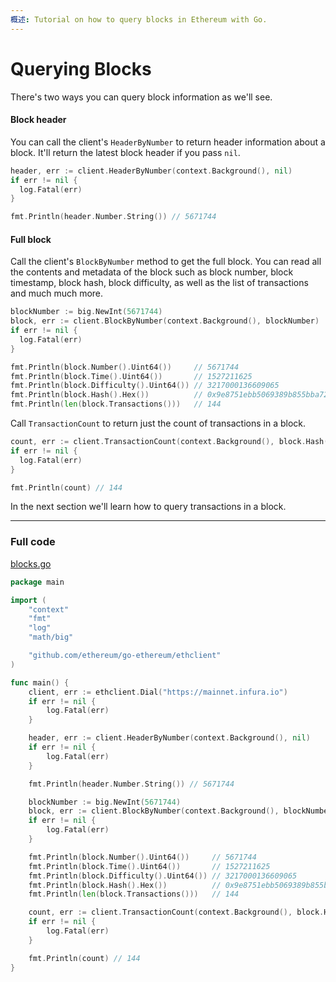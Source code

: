 ```yaml
---
概述: Tutorial on how to query blocks in Ethereum with Go.
---
```


# Querying Blocks

There's two ways you can query block information as we'll see.

#### Block header

You can call the client's `HeaderByNumber` to return header information about a block. It'll return the latest block header if you pass `nil`.

```go
header, err := client.HeaderByNumber(context.Background(), nil)
if err != nil {
  log.Fatal(err)
}

fmt.Println(header.Number.String()) // 5671744
```

#### Full block

Call the client's `BlockByNumber` method to get the full block. You can read all the contents and metadata of the block such as block number, block timestamp, block hash, block difficulty, as well as the list of transactions and much much more.

```go
blockNumber := big.NewInt(5671744)
block, err := client.BlockByNumber(context.Background(), blockNumber)
if err != nil {
  log.Fatal(err)
}

fmt.Println(block.Number().Uint64())     // 5671744
fmt.Println(block.Time().Uint64())       // 1527211625
fmt.Println(block.Difficulty().Uint64()) // 3217000136609065
fmt.Println(block.Hash().Hex())          // 0x9e8751ebb5069389b855bba72d94902cc385042661498a415979b7b6ee9ba4b9
fmt.Println(len(block.Transactions()))   // 144
```

Call `TransactionCount` to return just the count of transactions in a block.

```go
count, err := client.TransactionCount(context.Background(), block.Hash())
if err != nil {
  log.Fatal(err)
}

fmt.Println(count) // 144
```

In the next section we'll learn how to query transactions in a block.

---

### Full code

[blocks.go](https://github.com/miguelmota/ethereum-development-with-go-book/blob/master/code/blocks.go)

```go
package main

import (
	"context"
	"fmt"
	"log"
	"math/big"

	"github.com/ethereum/go-ethereum/ethclient"
)

func main() {
	client, err := ethclient.Dial("https://mainnet.infura.io")
	if err != nil {
		log.Fatal(err)
	}

	header, err := client.HeaderByNumber(context.Background(), nil)
	if err != nil {
		log.Fatal(err)
	}

	fmt.Println(header.Number.String()) // 5671744

	blockNumber := big.NewInt(5671744)
	block, err := client.BlockByNumber(context.Background(), blockNumber)
	if err != nil {
		log.Fatal(err)
	}

	fmt.Println(block.Number().Uint64())     // 5671744
	fmt.Println(block.Time().Uint64())       // 1527211625
	fmt.Println(block.Difficulty().Uint64()) // 3217000136609065
	fmt.Println(block.Hash().Hex())          // 0x9e8751ebb5069389b855bba72d94902cc385042661498a415979b7b6ee9ba4b9
	fmt.Println(len(block.Transactions()))   // 144

	count, err := client.TransactionCount(context.Background(), block.Hash())
	if err != nil {
		log.Fatal(err)
	}

	fmt.Println(count) // 144
}
```
